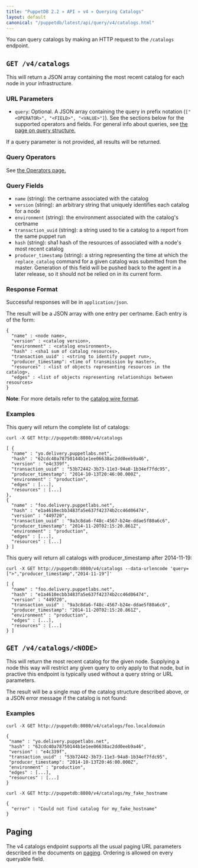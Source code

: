 ```yaml
---
title: "PuppetDB 2.2 » API » v4 » Querying Catalogs"
layout: default
canonical: "/puppetdb/latest/api/query/v4/catalogs.html"
---
```


[curl]: ../curl.html#using-curl-from-localhost-non-sslhttp
[catalog]: ../../wire_format/catalog_format_v4.html
[paging]: ./paging.html
[query]: ./query.html

You can query catalogs by making an HTTP request to the
`/catalogs` endpoint.

## `GET /v4/catalogs`

This will return a JSON array containing the most recent catalog for each node in your infrastructure.

### URL Parameters
* `query`: Optional. A JSON array containing the query in prefix notation (`["<OPERATOR>", "<FIELD>", "<VALUE>"]`). See the sections below for the supported operators and fields. For general info about queries, see [the page on query structure.][query]

If a query parameter is not provided, all results will be returned.

### Query Operators

See [the Operators page.](./operators.html)

### Query Fields

* `name` (string): the certname associated with the catalog
* `version` (string): an arbitrary string that uniquely identifies each catalog for a node
* `environment` (string): the environment associated with the catalog's certname
* `transaction_uuid` (string): a string used to tie a catalog to a report from the same puppet run
* `hash` (string): sha1 hash of the resources of associated with a node's most
  recent catalog
* `producer_timestamp` (string): a string representing the time at which the
  `replace_catalog` command for a given catalog was submitted from the master.
  Generation of this field will be pushed back to the agent in a later release, so it
  should not be relied on in its current form.

### Response Format

Successful responses will be in `application/json`.

The result will be a JSON array with one entry per certname. Each entry is of
the form:

    {
      "name" : <node name>,
      "version" : <catalog version>,
      "environment" : <catalog environment>,
      "hash" : <sha1 sum of catalog resources>,
      "transaction_uuid" : <string to identify puppet run>,
      "producer_timestamp": <time of transmission by master>,
      "resources" : <list of objects representing resources in the catalog>,
      "edges" : <list of objects representing relationships between resources>
    }

**Note**: For more details refer to the [catalog wire format][catalog].

### Examples

This query will return the complete list of catalogs:

    curl -X GET http://puppetdb:8080/v4/catalogs

    [ {
      "name" : "yo.delivery.puppetlabs.net",
      "hash" : "62cdc40a78750144b1e1ee06638ac2dd0eeb9a46",
      "version" : "e4c339f",
      "transaction_uuid" : "53b72442-3b73-11e3-94a8-1b34ef7fdc95",
      "producer_timestamp": "2014-10-13T20:46:00.000Z",
      "environment" : "production",
      "edges" : [...],
      "resources" : [...]
    },
    {
      "name" : "foo.delivery.puppetlabs.net",
      "hash" : "e1a4610ecbb3483fa5e637f42374b2cc46d06474",
      "version" : "449720",
      "transaction_uuid" : "9a3c8da6-f48c-4567-b24e-ddae5f80a6c6",
      "producer_timestamp": "2014-11-20T02:15:20.861Z",
      "environment" : "production",
      "edges" : [...],
      "resources" : [...]
    } ]

This query will return all catalogs with producer_timestamp after 2014-11-19:

    curl -X GET http://puppetdb:8080/v4/catalogs --data-urlencode 'query=[">","producer_timestamp","2014-11-19"]'

    [ {
      "name" : "foo.delivery.puppetlabs.net",
      "hash" : "e1a4610ecbb3483fa5e637f42374b2cc46d06474",
      "version" : "449720",
      "transaction_uuid" : "9a3c8da6-f48c-4567-b24e-ddae5f80a6c6",
      "producer_timestamp": "2014-11-20T02:15:20.861Z",
      "environment" : "production",
      "edges" : [...],
      "resources" : [...]
    } ]


## `GET /v4/catalogs/<NODE>`

This will return the most recent catalog for the given node. Supplying a node
this way will restrict any given query to only apply to that node, but in
practive this endpoint is typically used without a query string or URL
parameters.

The result will be a single map of the catalog structure described above, or
a JSON error message if the catalog is not found:

### Examples

    curl -X GET http://puppetdb:8080/v4/catalogs/foo.localdomain

    {
     "name" : "yo.delivery.puppetlabs.net",
     "hash" : "62cdc40a78750144b1e1ee06638ac2dd0eeb9a46",
     "version" : "e4c339f",
     "transaction_uuid" : "53b72442-3b73-11e3-94a8-1b34ef7fdc95",
     "producer_timestamp": "2014-10-13T20:46:00.000Z",
     "environment" : "production",
     "edges" : [...],
     "resources" : [...]
    }

    curl -X GET http://puppetdb:8080/v4/catalogs/my_fake_hostname

    {
      "error" : "Could not find catalog for my_fake_hostname"
    }


## Paging

The v4 catalogs endpoint supports all the usual paging URL parameters described
in the documents on [paging][paging]. Ordering is allowed on every queryable
field.
